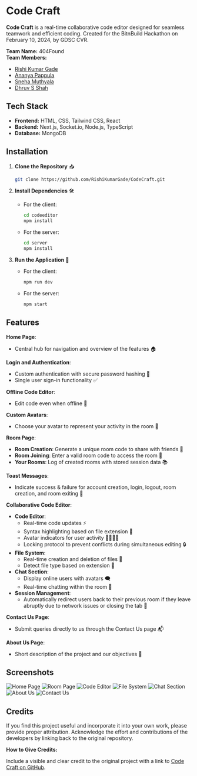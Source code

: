
# Code Craft

**Code Craft** is a real-time collaborative code editor designed for seamless teamwork and efficient coding. Created for the BitnBuild Hackathon on February 10, 2024, by GDSC CVR.

**Team Name:** 404Found  
**Team Members:**
- [Rishi Kumar Gade](https://github.com/RishiKumarGade)
- [Ananya Pappula](https://github.com/Ananya54321)
- [Sneha Muthyala](https://github.com/SnehaMuthyala)
- [Dhruv S Shah](https://github.com/S-Dhruv)

## Tech Stack

- **Frontend:** HTML, CSS, Tailwind CSS, React
- **Backend:** Next.js, Socket.io, Node.js, TypeScript
- **Database:** MongoDB

## Installation

1. **Clone the Repository** 📥

    ```bash
    git clone https://github.com/RishiKumarGade/CodeCraft.git
    ```

2. **Install Dependencies** 🛠️

    - For the client:
      ```bash
      cd codeeditor
      npm install
      ```

    - For the server:
      ```bash
      cd server
      npm install
      ```

3. **Run the Application** 🚀

    - For the client:
      ```bash
      npm run dev
      ```
    - For the server:
      ```bash
      npm start
      ```

## Features

**Home Page**:
- Central hub for navigation and overview of the features 🏠

**Login and Authentication**:
- Custom authentication with secure password hashing 🔐
- Single user sign-in functionality ✅

**Offline Code Editor**:
- Edit code even when offline 📝

**Custom Avatars**:
- Choose your avatar to represent your activity in the room 🌟

**Room Page**:
- **Room Creation**: Generate a unique room code to share with friends 🔑
- **Room Joining**: Enter a valid room code to access the room 🚪
- **Your Rooms**: Log of created rooms with stored session data 📚

**Toast Messages**:
- Indicate success & failure for account creation, login, logout, room creation, and room exiting 👏

**Collaborative Code Editor**:
- **Code Editor**:
  - Real-time code updates ⚡
  - Syntax highlighting based on file extension 🌈
  - Avatar indicators for user activity 🚶‍♂️🚶‍♀️
  - Locking protocol to prevent conflicts during simultaneous editing 🔒
- **File System**:
  - Real-time creation and deletion of files 📂
  - Detect file type based on extension 📄
- **Chat Section**:
  - Display online users with avatars 🗨️
  - Real-time chatting within the room 💬
- **Session Management**:
  - Automatically redirect users back to their previous room if they leave abruptly due to network issues or closing the tab 🔗

**Contact Us Page**:
- Submit queries directly to us through the Contact Us page 📬

**About Us Page**:
- Short description of the project and our objectives 📖

## Screenshots

![Home Page](https://github.com/RishiKumarGade/CodeCraft/assets/116152722/66ba081c-443d-4726-b0a6-87f9f347ad28)
![Room Page](https://github.com/RishiKumarGade/CodeCraft/assets/116152722/5fe9b9c5-b348-4a89-8ea6-7e37e788d021)
![Code Editor](https://github.com/RishiKumarGade/CodeCraft/assets/116152722/e93263e9-9c91-43d2-a34c-9f6dfb110d02)
![File System](https://github.com/RishiKumarGade/CodeCraft/assets/116152722/7555c70c-7baf-454a-97f4-51e48fe6bed2)
![Chat Section](https://github.com/RishiKumarGade/CodeCraft/assets/116152722/e1db2075-06dd-4f1e-b352-b9b5543edaa1)
![About Us](https://github.com/RishiKumarGade/CodeCraft/assets/116152722/d8eab00c-d5f9-4f39-86e5-79d27c4c7eb4)
![Contact Us](https://github.com/RishiKumarGade/CodeCraft/assets/116152722/ce4ea639-d044-4f3a-8c22-705d7fe404e8)

## Credits

If you find this project useful and incorporate it into your own work, please provide proper attribution. Acknowledge the effort and contributions of the developers by linking back to the original repository.

**How to Give Credits:**

Include a visible and clear credit to the original project with a link to [Code Craft on GitHub](https://github.com/RishiKumarGade/CodeCraft).
